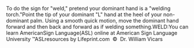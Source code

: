 To do the sign for "weld," pretend your dominant hand is a 
			"welding torch."Point the tip of your dominant "L" hand at the heel of your 
			non-dominant palm. Using a 
  smooth quick motion, move the dominant hand forward and then back and forward as if welding 
  something.WELD:You can learn 
		AmericanSign 
		Language(ASL) online at American Sign Language University ™ASLresources by Lifeprint.com  ©  Dr. William Vicars